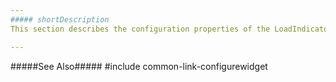 ```yaml
---
##### shortDescription
This section describes the configuration properties of the LoadIndicator UI component.

---
```

#####See Also#####
#include common-link-configurewidget